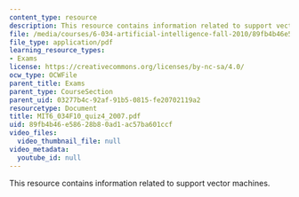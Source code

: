```yaml
---
content_type: resource
description: This resource contains information related to support vector machines.
file: /media/courses/6-034-artificial-intelligence-fall-2010/89fb4b46e58628b80ad1ac57ba601ccf_MIT6_034F10_quiz4_2007.pdf
file_type: application/pdf
learning_resource_types:
- Exams
license: https://creativecommons.org/licenses/by-nc-sa/4.0/
ocw_type: OCWFile
parent_title: Exams
parent_type: CourseSection
parent_uid: 03277b4c-92af-91b5-0815-fe20702119a2
resourcetype: Document
title: MIT6_034F10_quiz4_2007.pdf
uid: 89fb4b46-e586-28b8-0ad1-ac57ba601ccf
video_files:
  video_thumbnail_file: null
video_metadata:
  youtube_id: null
---
```

This resource contains information related to support vector machines.